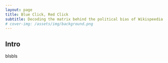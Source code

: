 ```yaml
---
layout: page
title: Blue Click, Red Click
subtitle: Decoding the matrix behind the political bias of Wikispeedia
# cover-img: /assets/img/background.png
---
```


## Intro
blsbls